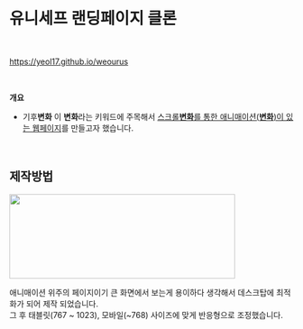 # 유니세프 랜딩페이지 클론

<br>

https://yeol17.github.io/weourus

<br>

**개요**

* 기후**변화** 이 **변화**라는 키워드에 주목해서 <ins>스크롤**변화**를 통한 애니매이션(**변화**)이 있는 웹페이지</ins>를 만들고자 했습니다.


<br>

## 제작방법

<img src="https://user-images.githubusercontent.com/97844334/210713701-bf34f2f7-24f2-466b-b761-53b3c70f9f1a.jpg" width="400" height="150"></img>

애니매이션 위주의 페이지이기 큰 화면에서 보는게 용이하다 생각해서 데스크탑에 최적화가 되어 제작 되었습니다.   
그 후 태블릿(767 ~ 1023), 모바일(~768) 사이즈에 맞게 반응형으로 조정했습니다.
